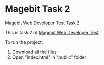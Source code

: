 # Magebit Task 2
 Magebit Web Developer Test Task 2
 
This is task 2 of [Magebit Web Developer Test](Web%20Developer%20Test%20-%202021.pdf)

To run the project:

1. Download all the files
2. Open "index.html" in "public" folder
